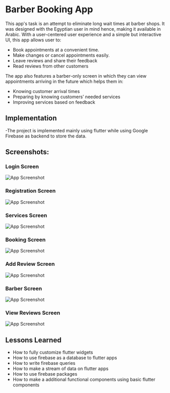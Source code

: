 
# Barber Booking App

This app's task is an attempt to eliminate long wait times at barber shops. It was designed with the Egyptian user in mind hence, making it available in Arabic. With a user-centered user experience and a simple but interactive UI, this app allows user to:

- Book appointments at a convenient time.
- Make changes or cancel appointments easily.
- Leave reviews and share their feedback
- Read reviews from other customers

The app also features a barber-only screen in which they can view appointments arriving in the future which helps them in:

- Knowing customer arrival times
- Preparing by knowing customers’ needed services
- Improving services based on feedback

## Implementation

-The project is implemented mainly using flutter while using Google Firebase as backend to store the data.

## Screenshots:

### Login Screen

![App Screenshot](https://github.com/DanielGebraiel/barber_booking_app/blob/main/screenshots/login%20screen.png)

### Registration Screen

![App Screenshot](https://github.com/DanielGebraiel/barber_booking_app/blob/main/screenshots/registration%20screen.png)

### Services Screen

![App Screenshot](https://github.com/DanielGebraiel/barber_booking_app/blob/main/screenshots/services%20screen.jpg)

### Booking Screen

![App Screenshot](https://github.com/DanielGebraiel/barber_booking_app/blob/main/screenshots/booking%20screen.jpg)

### Add Review Screen

![App Screenshot](https://github.com/DanielGebraiel/barber_booking_app/blob/main/screenshots/add%20review%20screen.jpg)

### Barber Screen

![App Screenshot](https://github.com/DanielGebraiel/barber_booking_app/blob/main/screenshots/barber%20screen.jpg)

### View Reviews Screen

![App Screenshot](https://github.com/DanielGebraiel/barber_booking_app/blob/main/screenshots/Review%20screen.png)

## Lessons Learned

- How to fully customize flutter widgets
- How to use firebase as a database to flutter apps
- How to write firebase queries
- How to make a stream of data on flutter apps
- How to use firebase packages
- How to make a additional functional components using basic flutter components

